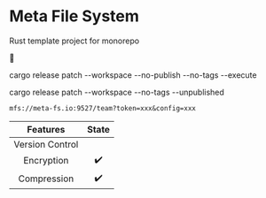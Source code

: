 Meta File System
=====================

Rust template project for monorepo

🚀

cargo release patch --workspace --no-publish --no-tags --execute

cargo release patch --workspace --no-tags --unpublished

```
mfs://meta-fs.io:9527/team?token=xxx&config=xxx
```

| Features | State |
| :-: | :-: |
| Version Control | |
| Encryption | ✔️ |
| Compression | ✔️ |
